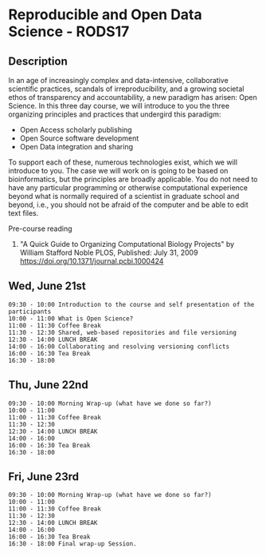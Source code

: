 Reproducible and Open Data Science - RODS17
===========================================

Description 
-------------

In an age of increasingly complex and data-intensive, collaborative scientific practices, scandals of irreproducibility, and a growing societal ethos of transparency and accountability, a new paradigm has arisen: Open Science. In this three day course, we will introduce to you the three organizing principles and practices that undergird this paradigm:
- Open Access scholarly publishing
- Open Source software development
- Open Data integration and sharing

To support each of these, numerous technologies exist, which we will introduce to you. The case we will work on is going to be based on bioinformatics, but the principles are broadly applicable. You do not need to have any particular programming or otherwise computational experience beyond what is normally required of a scientist in graduate school and beyond, i.e., you should not be afraid of the computer and be able to edit text files.

Pre-course reading
1. "A Quick Guide to Organizing Computational Biology Projects" by William Stafford Noble
    PLOS, Published: July 31, 2009 https://doi.org/10.1371/journal.pcbi.1000424

Wed, June 21st
--------------

    09:30 - 10:00 Introduction to the course and self presentation of the participants
    10:00 - 11:00 What is Open Science?
    11:00 - 11:30 Coffee Break
    11:30 - 12:30 Shared, web-based repositories and file versioning
    12:30 - 14:00 LUNCH BREAK
    14:00 - 16:00 Collaborating and resolving versioning conflicts
    16:00 - 16:30 Tea Break
    16:30 - 18:00 
    
Thu, June 22nd
--------------

    09:30 - 10:00 Morning Wrap-up (what have we done so far?)
    10:00 - 11:00 
    11:00 - 11:30 Coffee Break
    11:30 - 12:30 
    12:30 - 14:00 LUNCH BREAK
    14:00 - 16:00 
    16:00 - 16:30 Tea Break
    16:30 - 18:00 

Fri, June 23rd
--------------

    09:30 - 10:00 Morning Wrap-up (what have we done so far?)
    10:00 - 11:00 
    11:00 - 11:30 Coffee Break
    11:30 - 12:30 
    12:30 - 14:00 LUNCH BREAK
    14:00 - 16:00 
    16:00 - 16:30 Tea Break
    16:30 - 18:00 Final wrap-up Session.

